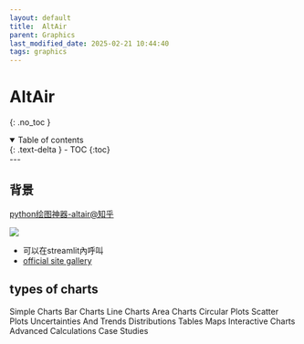 ```yaml
---
layout: default
title:  AltAir
parent: Graphics
last_modified_date: 2025-02-21 10:44:40
tags: graphics 
---
```


# AltAir
{: .no_toc }

<details open markdown="block">
  <summary>
    Table of contents
  </summary>
  {: .text-delta }
- TOC
{:toc}
</details>
---

## 背景

[python绘图神器-altair@知乎](https://zhuanlan.zhihu.com/p/450560423)

![](https://pic1.zhimg.com/v2-910409869324e763b6103de9bcfd9ad0_1440w.jpg)

- 可以在streamlit內呼叫
- [official site gallery](https://altair-viz.github.io/gallery/index.html)

## types of charts

Simple Charts
Bar Charts
Line Charts
Area Charts
Circular Plots
Scatter Plots
Uncertainties And Trends
Distributions
Tables
Maps
Interactive Charts
Advanced Calculations
Case Studies


